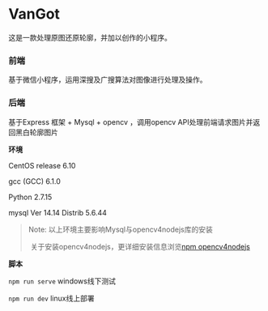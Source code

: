 # VanGot

这是一款处理原图还原轮廓，并加以创作的小程序。

### 前端

基于微信小程序，运用深搜及广搜算法对图像进行处理及操作。

### 后端

基于Express 框架 +  Mysql + opencv ，调用opencv API处理前端请求图片并返回黑白轮廓图片

**环境**

CentOS release 6.10

gcc (GCC) 6.1.0

Python 2.7.15

mysql  Ver 14.14 Distrib 5.6.44

> Note:  以上环境主要影响Mysql与opencv4nodejs库的安装
>
> ​			关于安装opencv4nodejs，更详细安装信息浏览[npm opencv4nodejs](<https://www.npmjs.com/package/opencv4nodejs>)

**脚本**

`npm run serve` windows线下测试

`npm run dev` linux线上部署

